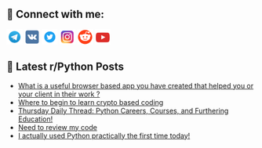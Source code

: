 ## 🔎 Connect with me:
[<img src="https://github.com/bullbesh/bullbesh/blob/main/images/Telegram.png" width="32" height="32" />](https://t.me/bullbesh)
[<img src="https://github.com/bullbesh/bullbesh/blob/main/images/VK.png" width="32" height="32" />](https://vk.com/bullbesh)
[<img src="https://github.com/bullbesh/bullbesh/blob/main/images/Twitter.png" width="32" height="32" />](https://twitter.com/bullbesh1)
[<img src="https://github.com/bullbesh/bullbesh/blob/main/images/Instagram.png" width="32" height="32" />](https://www.instagram.com/bullbesh)
[<img src="https://github.com/bullbesh/bullbesh/blob/main/images/Reddit.png" width="32" height="32" />](https://www.reddit.com/user/bullbesh)
[<img src="https://github.com/bullbesh/bullbesh/blob/main/images/YouTube.png" width="32" height="32" />](https://www.youtube.com/channel/UCtfjRs6uzgq5mfm8S06WTcg)

## 📕 Latest r/Python Posts
<!-- BLOG-POST-LIST:START -->
- [What is a useful browser based app you have created that helped you or your client in their work ?](https://www.reddit.com/r/Python/comments/1khhtur/what_is_a_useful_browser_based_app_you_have/)
- [Where to begin to learn crypto based coding](https://www.reddit.com/r/Python/comments/1khdfdv/where_to_begin_to_learn_crypto_based_coding/)
- [Thursday Daily Thread: Python Careers, Courses, and Furthering Education!](https://www.reddit.com/r/Python/comments/1khchg7/thursday_daily_thread_python_careers_courses_and/)
- [Need to review my code](https://www.reddit.com/r/Python/comments/1kh4sxn/need_to_review_my_code/)
- [I actually used Python practically the first time today!](https://www.reddit.com/r/Python/comments/1kh3uz7/i_actually_used_python_practically_the_first_time/)
<!-- BLOG-POST-LIST:END -->

